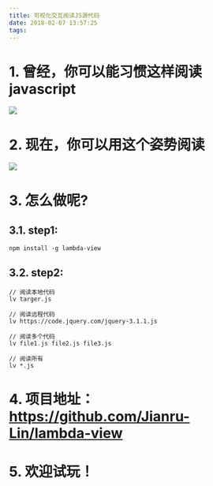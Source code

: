 ```yaml
---
title: 可视化交互阅读JS源代码
date: 2018-02-07 13:57:25
tags:
---
```


# 1. 曾经，你可以能习惯这样阅读javascript

![](/images/20180207135809_HSz6fD_Screenshot.jpeg)

# 2. 现在，你可以用这个姿势阅读

![](/images/20180207135821_3b9l9c_Screenshot.jpeg)

# 3. 怎么做呢?
## 3.1. step1:
```
npm install -g lambda-view
```
## 3.2. step2:
```
// 阅读本地代码
lv targer.js

// 阅读远程代码
lv https://code.jquery.com/jquery-3.1.1.js

// 阅读多个代码
lv file1.js file2.js file3.js

// 阅读所有
lv *.js
```

# 4. 项目地址：https://github.com/Jianru-Lin/lambda-view

# 5. 欢迎试玩！


  [1]: /img/bVJjcU